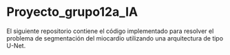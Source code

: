# Proyecto_grupo12a_IA
El siguiente repositorio contiene el código implementado para resolver el problema de segmentación del miocardio utilizando una arquitectura de tipo U-Net.
